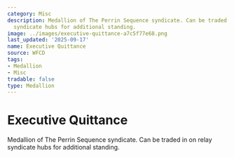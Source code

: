```yaml
---
category: Misc
description: Medallion of The Perrin Sequence syndicate. Can be traded in on relay
  syndicate hubs for additional standing.
image: ../images/executive-quittance-a7c5f77e68.png
last_updated: '2025-09-17'
name: Executive Quittance
source: WFCD
tags:
- Medallion
- Misc
tradable: false
type: Medallion
---
```


# Executive Quittance

Medallion of The Perrin Sequence syndicate. Can be traded in on relay syndicate hubs for additional standing.

